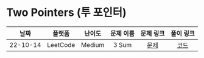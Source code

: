 # Two Pointers (투 포인터)

|   날짜   | 플랫폼 |  난이도  |  문제 이름  |                   문제 링크                   |                                   풀이 링크                                   |
| :------: | :----: | :------: | :---------: | :-------------------------------------------: | :---------------------------------------------------------------------------: |
| 22-10-14 |  LeetCode  |  Medium  |   3 Sum    | [문제](https://leetcode.com/problems/3sum) | [코드](https://github.com/LeeMir/Algorithm/blob/main/TwoPointers/Leetcode-15.js) |
